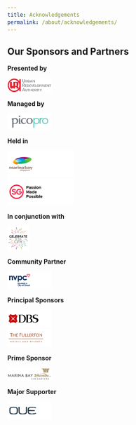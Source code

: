 ```yaml
---
title: Acknowledgements
permalink: /about/acknowledgements/
---
```

## Our Sponsors and Partners

**Presented by**
<div style="width:20%"><a href="https://www.ura.gov.sg/Corporate"><img src="/images/logos/uralogo.png" alt="URA" /></a></div>

**Managed by**
<div style="width:20%"><a href="https://www.pico.com/en/"><img src="/images/logos/pico.png" alt="pico" /></a></div>

**Held in**
<div style="width:30%"><a href="https://www.ura.gov.sg/Corporate/Get-Involved/Shape-A-Distinctive-City/Explore-Our-City/Marina-Bay"><img src="/images/logos/MB.png" alt="stb" /></a></div>
<div style="width:30%"><a href="https://www.stb.gov.sg/content/stb/en.html"><img src="/images/logos/PMP.png" alt="stb" /></a></div>

**In conjunction with**

<div style="width:10%"><a href="https://www.google.com"><img src="/images/logos/citc.jpg" alt="celebrate-in-the-city" /></a></div>

**Community Partner**

<div style="width:20%"><a href="https://cityofgood.sg/"><img src="/images/logos/NVPC.png" alt="nvpc" /></a></div>

**Principal Sponsors**

<div style="width:20%"><a href="https://www.dbs.com/default.page?gclsrc=aw.ds&&scp=true&gclid=EAIaIQobChMIv5fMjOnA5QIVRyUrCh1DtAEAEAAYASAAEgI_VfD_BwE"><img src="/images/logos/DBS.png" alt="dbs" /></a></div>
<div style="width:20%"><a href="https://www.fullertonhotels.com/"><img src="/images/logos/Fullerton.png" alt="fullerton" /></a></div>

**Prime Sponsor**

<div style="width:20%"><a href="https://www.marinabaysands.com/"><img src="/images/logos/mbs.png" alt="marina-bay-sands" /></a></div>

**Major Supporter**

<div style="width:20%"><a href="https://oue.com.sg/"><img src="/images/logos/OUE.png" alt="OUE" /></a></div>
